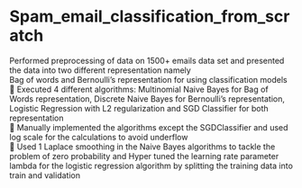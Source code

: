 # Spam_email_classification_from_scratch
Performed preprocessing of data on 1500+ emails data set and presented the data into two different representation namely </br>
Bag of words and Bernoulli’s representation for using classification models</br>
 Executed 4 different algorithms: Multinomial Naive Bayes for Bag of Words representation, Discrete Naive Bayes for 
Bernoulli’s representation, Logistic Regression with L2 regularization and SGD Classifier for both representation</br>
 Manually implemented the algorithms except the SGDClassifier and used log scale for the calculations to avoid underflow</br>
 Used 1 Laplace smoothing in the Naive Bayes algorithms to tackle the problem of zero probability and Hyper tuned the 
learning rate parameter lambda for the logistic regression algorithm by splitting the training data into train and validation
